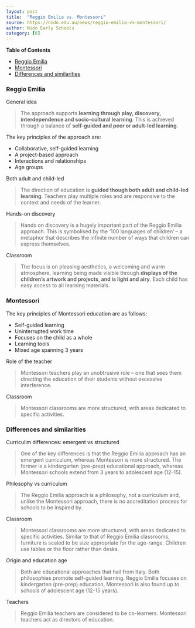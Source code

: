 ```yaml
---
layout: post
title:  "Reggio Emilia vs. Montessori"
source: https://nido.edu.au/news/reggio-emilia-vs-montessori/
author: Nido Early Schools
category: [6]
---
```


<!-- START doctoc generated TOC please keep comment here to allow auto update -->
<!-- DON'T EDIT THIS SECTION, INSTEAD RE-RUN doctoc TO UPDATE -->
**Table of Contents**

- [Reggio Emilia](#reggio-emilia)
- [Montessori](#montessori)
- [Differences and similarities](#differences-and-similarities)

<!-- END doctoc generated TOC please keep comment here to allow auto update -->

### Reggio Emilia

General idea

> The approach supports **learning through play, discovery, interdependence and socio-cultural learning**. This is achieved through a balance of **self-guided and peer or adult-led learning**.

The key principles of the approach are:

- Collaborative, self-guided learning
- A project-based approach
- Interactions and relationships
- Age groups

Both adult and child-led

> The direction of education is **guided though both adult and child-led learning**. Teachers play multiple roles and are responsive to the context and needs of the learner.

Hands-on discovery

> Hands on discovery is a hugely important part of the Reggio Emilia approach. This is symbolised by the ‘100 languages of children‘ – a metaphor that describes the infinite number of ways that children can express themselves.

Classroom

> The focus is on pleasing aesthetics, a welcoming and warm atmosphere, learning being made visible through **displays of the children’s artwork and projects, and is light and airy**. Each child has easy access to all learning materials.

### Montessori

The key principles of Montessori education are as follows:

- Self-guided learning
- Uninterrupted work time
- Focuses on the child as a whole
- Learning tools
- Mixed age spanning 3 years

Role of the teacher

> Montessori teachers play an unobtrusive role – one that sees them directing the education of their students without excessive interference.

Classroom

> Montessori classrooms are more structured, with areas dedicated to specific activities.

### Differences and similarities

Curriculim differences: emergent vs structured

> One of the key differences is that the Reggio Emilia approach has an emergent curriculum, whereas Montessori is more structured. The former is a kindergarten (pre-prep) educational approach, whereas Montessori schools extend from 3 years to adolescent age (12-15).

Philosophy vs curriculum

> The Reggio Emilia approach is a philosophy, not a curriculum and, unlike the Montessori approach, there is no accreditation process for schools to be inspired by.

Classroom

> Montessori classrooms are more structured, with areas dedicated to specific activities. Similar to that of Reggio Emilia classrooms, furniture is scaled to be size appropriate for the age-range. Children use tables or the floor rather than desks.

Origin and education age

> Both are educational approaches that hail from Italy. Both philosophies promote self-guided learning. Reggio Emilia focuses on kindergarten (pre-prep) education, Montessori is also found up to schools of adolescent age (12-15 years).

Teachers

> Reggio Emilia teachers are considered to be co-learners. Montessori teachers act as directors of education.
